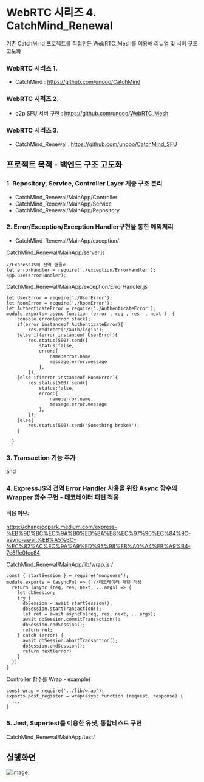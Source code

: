 # WebRTC 시리즈 4. CatchMind_Renewal
기존 CatchMind 프로젝트를 직접만든 WebRTC_Mesh를 이용해 리뉴얼 및 서버 구조 고도화

###  WebRTC 시리즈 1.
+ CatchMind : https://github.com/unooo/CatchMind
###  WebRTC 시리즈 2. 
+ p2p SFU 서버 구현 :  https://github.com/unooo/WebRTC_Mesh
###  WebRTC 시리즈 3. 
+ CatchMind_Renewal :  https://github.com/unooo/CatchMind_SFU

## 프로젝트 목적 - 백엔드 구조 고도화


### 1. Repository, Service, Controller Layer 계층 구조 분리
+ CatchMind_Renewal/MainApp/Controller
+ CatchMind_Renewal/MainApp/Service
+ CatchMind_Renewal/MainApp/Repository
### 2. Error/Exception/Exception Handler구현을 통한 예외처리
+ CatchMind_Renewal/MainApp/exception/
 
CatchMind_Renewal/MainApp/server.js
```
//ExpressJS의 전역 핸들러
let errorHandler = require('./exception/ErrorHandler');
app.use(errorHandler);
```
CatchMind_Renewal/MainApp/exception/ErrorHandler.js 
```
let UserError = require('./UserError');
let RoomError = require('./RoomError');
let AuthenticateError = require('./AuthenticateError');
module.exports= async function (error , req , res  , next )  {  
    console.error(error.stack);    
    if(error instanceof AuthenticateError){
        res.redirect('/auth/login');    
    }else if(error instanceof UserError){            
        res.status(500).send({
            status:false,
            error:{
                name:error.name,
                message:error.message
            },
        });
    }else if(error instanceof RoomError){
        res.status(500).send({
            status:false,
            error:{
                name:error.name,
                message:error.message
            },
        });
    }else{
        res.status(500).send('Something broke!');
    }
    
  }
```

### 3. Transaction 기능 추가
and
### 4. ExpressJS의 전역 Error Handler 사용을 위한 Async 함수의 Wrapper 함수 구현 - 데코레이터 패턴 적용 
#### 적용 이유:
https://changjoopark.medium.com/express-%EB%9D%BC%EC%9A%B0%ED%8A%B8%EC%97%90%EC%84%9C-async-await%EB%A5%BC-%EC%82%AC%EC%9A%A9%ED%95%98%EB%A0%A4%EB%A9%B4-7e8ffe0fcc84

CatchMind_Renewal/MainApp/lib/wrap.js /
```
const { startSession } = require('mongoose');
module.exports = (asyncFn) => { //데코레이터 패턴 적용
  return (async (req, res, next, ...args) => {
    let dbSession;
    try {
      dbSession = await startSession();
      dbSession.startTransaction();
      let ret = await asyncFn(req, res, next, ...args);
      await dbSession.commitTransaction();
      dbSession.endSession();
      return ret;
    } catch (error) {
      await dbSession.abortTransaction();
      dbSession.endSession();
      return next(error)
    }
  })
}
```
Controller 함수를 Wrap - example)
```
const wrap = require('../lib/wrap');
exports.post_register = wrap(async function (request, response) {
  ...
}
```
### 5. Jest, Supertest를 이용한 유닛, 통합테스트 구현
CatchMind_Renewal/MainApp/test/

## 실행화면
![image](https://user-images.githubusercontent.com/30948477/150801810-8c89e8b9-a25a-4d62-a877-a2f9ad390de8.png)

